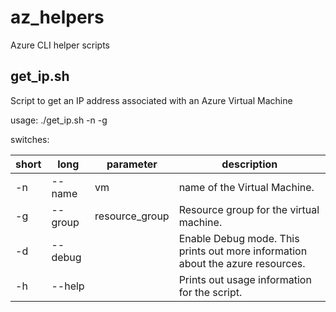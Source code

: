 # az_helpers
Azure CLI helper scripts

## get_ip.sh

Script to get an IP address associated with an Azure Virtual Machine

usage: ./get_ip.sh -n <Virtual Machine Name> -g <Resource Group Name>

switches:

| short  | long | parameter | description |
| --- | ------ | ------| -------|
| -n  | --name  | vm | name of the Virtual Machine.
| -g  | --group  | resource_group | Resource group for the virtual machine.
| -d  | --debug  |  | Enable Debug mode. This prints out more information about the azure resources.
| -h  | --help  |  | Prints out usage information for the script.

